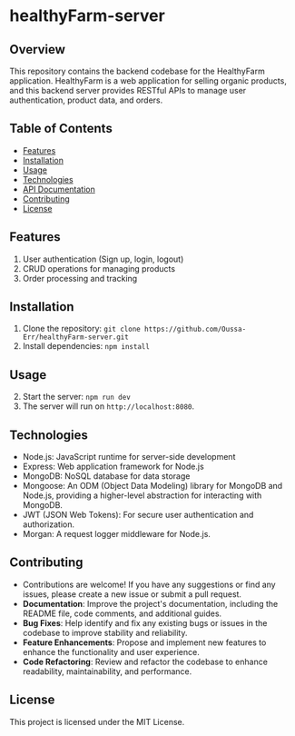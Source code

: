 # healthyFarm-server

## Overview

This repository contains the backend codebase for the HealthyFarm application. HealthyFarm is a web application for selling organic products, and this backend server provides RESTful APIs to manage user authentication, product data, and orders.

## Table of Contents

- [Features](#features)
- [Installation](#installation)
- [Usage](#usage)
- [Technologies](#technologies)
- [API Documentation](#api-documentation)
- [Contributing](#contributing)
- [License](#license)

## Features

1. User authentication (Sign up, login, logout)
2. CRUD operations for managing products
3. Order processing and tracking

## Installation

1. Clone the repository: `git clone https://github.com/Oussa-Err/healthyFarm-server.git`
2. Install dependencies: `npm install`

## Usage

2. Start the server: `npm run dev`
3. The server will run on `http://localhost:8080`.

## Technologies

- Node.js: JavaScript runtime for server-side development
- Express: Web application framework for Node.js
- MongoDB: NoSQL database for data storage
- Mongoose: An ODM (Object Data Modeling) library for MongoDB and Node.js, providing a higher-level abstraction for interacting with MongoDB.
- JWT (JSON Web Tokens): For secure user authentication and authorization.
- Morgan: A request logger middleware for Node.js.

## Contributing

- Contributions are welcome! If you have any suggestions or find any issues, please create a new issue or submit a pull request.
- **Documentation**: Improve the project's documentation, including the README file, code comments, and additional guides.
- **Bug Fixes**: Help identify and fix any existing bugs or issues in the codebase to improve stability and reliability.
- **Feature Enhancements**: Propose and implement new features to enhance the functionality and user experience.
- **Code Refactoring**: Review and refactor the codebase to enhance readability, maintainability, and performance.

## License

This project is licensed under the MIT License.
